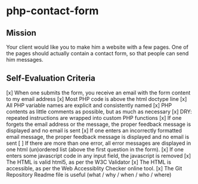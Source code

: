 # php-contact-form

## Mission 

Your client would like you to make him a website with a few pages. One of the pages should actually contain a contact form, so that people can send him messages.

## Self-Evaluation Criteria

[x]  When one submits the form, you receive an email with the form content to my email address
[x]  Most PHP code is above the html doctype line
[x]  All PHP variable names are explicit and consistently named
[x]  PHP contents as little comments as possible, but as much as necessary
[x]  DRY: repeated instructions are wrapped into custom PHP functions
[x]  If one forgets the email address or the message, the proper feedback message is displayed and no email is sent
[x]  If one enters an incorrectly formatted email message, the proper feedback message is displayed and no email is sent
[ ]  If there are more than one error, all error messages are displayed in one html (un)ordered list (above the first question in the form).
[x]  If one enters some javascript code in any input field, the javascript is removed
[x]  The HTML is valid html5, as per the W3C Validator
[x]  The HTML is accessible, as per the Web Accessiblity Checker online tool.
[x]  The Git Repository Readme file is useful (what / why / when / who / where)
